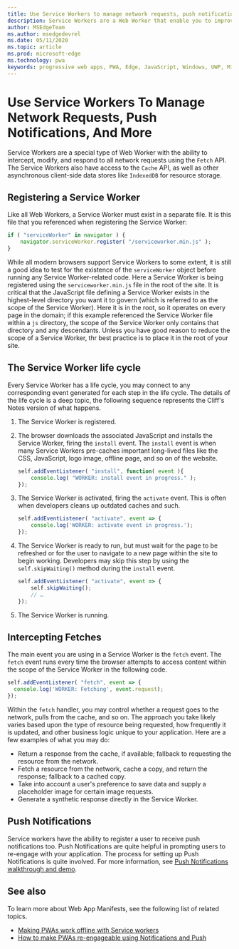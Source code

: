 ```yaml
---
title: Use Service Workers to manage network requests, push notifications, and more
description: Service Workers are a Web Worker that enable you to improve performance, handle unstable networking conditions, and increase re-engagement with your web application.
author: MSEdgeTeam
ms.author: msedgedevrel
ms.date: 05/11/2020
ms.topic: article
ms.prod: microsoft-edge
ms.technology: pwa
keywords: progressive web apps, PWA, Edge, JavaScript, Windows, UWP, Microsoft Store
---
```


# Use Service Workers To Manage Network Requests, Push Notifications, And More  

Service Workers are a special type of Web Worker with the ability to intercept, modify, and respond to all network requests using the `Fetch` API.  The Service Workers also have access to the `Cache` API, as well as other asynchronous client-side data stores like `IndexedDB` for resource storage.  

## Registering a Service Worker  

Like all Web Workers, a Service Worker must exist in a separate file.  It is this file that you referenced when registering the Service Worker:  

```javascript
if ( "serviceWorker" in navigator ) {
    navigator.serviceWorker.register( "/serviceworker.min.js" );
}
```  

While all modern browsers support Service Workers to some extent, it is still a good idea to test for the existence of the `serviceWorker` object before running any Service Worker-related code.  Here a Service Worker is being registered using the `serviceworker.min.js` file in the root of the site.  It is critical that the JavaScript file defining a Service Worker exists in the highest-level directory you want it to govern \(which is referred to as the scope of the Service Worker\).  Here it is in the root, so it operates on every page in the domain; if this example referenced the Service Worker file within a `js` directory, the scope of the Service Worker only contains that directory and any descendants.  Unless you have good reason to reduce the scope of a Service Worker, thr best practice is to place it in the root of your site.  

## The Service Worker life cycle  

Every Service Worker has a life cycle, you may connect to any corresponding event generated for each step in the life cycle.  The details of the life cycle is a deep topic, the following sequence represents the Cliff's Notes version of what happens.  

1.  The Service Worker is registered.  
1.  The browser downloads the associated JavaScript and installs the Service Worker, firing the `install` event.  The `install` event is when many Service Workers pre-caches important long-lived files like the CSS, JavaScript, logo image, offline page, and so on of the website.  
    
    ```javascript
    self.addEventListener( "install", function( event ){
        console.log( "WORKER: install event in progress." );
    });
    ```  
    
1.  The Service Worker is activated, firing the `activate` event.  This is often when developers cleans up outdated caches and such.  
    
    ```javascript
    self.addEventListener( "activate", event => {
        console.log('WORKER: activate event in progress.');
    });
    ```  
    
1.  The Service Worker is ready to run, but must wait for the page to be refreshed or for the user to navigate to a new page within the site to begin working.  Developers may skip this step by using the `self.skipWaiting()` method during the `install` event.  
    
    ```javascript
    self.addEventListener( "activate", event => {
        self.skipWaiting();
        // …
    });
    ```
    
1.  The Service Worker is running.  <!-- 🎉 -->   
    
## Intercepting Fetches  

The main event you are using in a Service Worker is the `fetch` event.  The `fetch` event runs every time the browser attempts to access content within the scope of the Service Worker in the following code.  

```javascript
self.addEventListener( "fetch", event => {
  console.log('WORKER: Fetching', event.request);
});
```  

Within the `fetch` handler, you may control whether a request goes to the network, pulls from the cache, and so on.  The approach you take likely varies based upon the type of resource being requested, how frequently it is updated, and other business logic unique to your application.  Here are a few examples of what you may do:  

*   Return a response from the cache, if available; fallback to requesting the resource from the network.  
*   Fetch a resource from the network, cache a copy, and return the response; fallback to a cached copy.  
*   Take into account a user's preference to save data and supply a placeholder image for certain image requests.  
*   Generate a synthetic response directly in the Service Worker.  

## Push Notifications  

Service workers have the ability to register a user to receive push notifications too.  Push Notifications are quite helpful in prompting users to re-engage with your application.  The process for setting up Push Notifications is quite involved.  For more information, see [Push Notifications walkthrough and demo][AzurewebsitesWebpushdemo].  

## See also  

To learn more about Web App Manifests, see the following list of related topics.  

*   [Making PWAs work offline with Service workers][MDNPwasMakingOfflineServiceWorkers]  
*   [How to make PWAs re-engageable using Notifications and Push][MDNPwasMakeReengageablesingNotificationsPush]  

<!-- links -->  

[AzurewebsitesWebpushdemo]: https://webpushdemo.azurewebsites.net "Web Push Notifications |  Microsoft Edge Demos"  

[MDNPwasMakingOfflineServiceWorkers]: https://developer.mozilla.org/docs/Web/Progressive_web_apps/Offline_Service_workers "Making PWAs work offline with Service workers - PWAs | MDN"  
[MDNPwasMakeReengageablesingNotificationsPush]: https://developer.mozilla.org/docs/Web/Progressive_web_apps/Re-engageable_Notifications_Push "How to make PWAs re-engageable using Notifications and Push - PWAs | MDN"  
